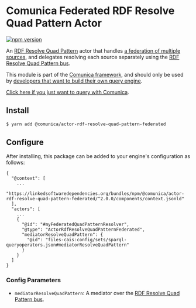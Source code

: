 # Comunica Federated RDF Resolve Quad Pattern Actor

[![npm version](https://badge.fury.io/js/%40comunica%2Factor-rdf-resolve-quad-pattern-federated.svg)](https://www.npmjs.com/package/@comunica/actor-rdf-resolve-quad-pattern-federated)

An [RDF Resolve Quad Pattern](https://github.com/comunica/comunica/tree/master/packages/bus-rdf-resolve-quad-pattern) actor
that handles [a federation of multiple sources](https://comunica.dev/docs/query/advanced/federation/),
and delegates resolving each source separately using the [RDF Resolve Quad Pattern bus](https://github.com/comunica/comunica/tree/master/packages/bus-rdf-resolve-quad-pattern).

This module is part of the [Comunica framework](https://github.com/comunica/comunica),
and should only be used by [developers that want to build their own query engine](https://comunica.dev/docs/modify/).

[Click here if you just want to query with Comunica](https://comunica.dev/docs/query/).

## Install

```bash
$ yarn add @comunica/actor-rdf-resolve-quad-pattern-federated
```

## Configure

After installing, this package can be added to your engine's configuration as follows:
```text
{
  "@context": [
    ...
    "https://linkedsoftwaredependencies.org/bundles/npm/@comunica/actor-rdf-resolve-quad-pattern-federated/^2.0.0/components/context.jsonld"  
  ],
  "actors": [
    ...
    {
      "@id": "#myFederatedQuadPatternResolver",
      "@type": "ActorRdfResolveQuadPatternFederated",
      "mediatorResolveQuadPattern": {
        "@id": "files-cais:config/sets/sparql-queryoperators.json#mediatorResolveQuadPattern"
      }
    }
  ]
}
```

### Config Parameters

* `mediatorResolveQuadPattern`: A mediator over the [RDF Resolve Quad Pattern bus](https://github.com/comunica/comunica/tree/master/packages/bus-rdf-resolve-quad-pattern).
